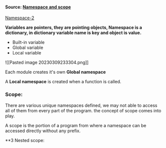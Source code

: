 
#### Source: [Namespace and scope](https://www.programiz.com/python-programming/namespace)
[Namespace-2](https://insideaiml.com/blog/Namespaces-and-Scope-in-Python-1142)

**Variables are pointers, they are pointing objects, Namespace is a dictionary, in dictionary variable name is key and object is value.**

* Built-in variable
* Global variable 
* Local variable

![[Pasted image 20230309233304.png]]


Each module creates it's own **Global namespace**

A **Local namespace** is created when a function is called.

### Scope:
 There are various unique namespaces defined, we may not able to access all of them from every part of the program. the concept of scope comes into play.

 A scope is the portion of a program from where a namespace can be accessed directly without any prefix.

 **3 Nested scope:
